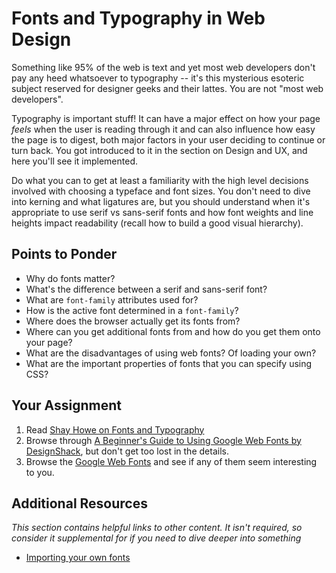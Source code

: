 # Fonts and Typography in Web Design

Something like 95% of the web is text and yet most web developers don't pay any heed whatsoever to typography -- it's this mysterious esoteric subject reserved for designer geeks and their lattes.  You are not "most web developers".

Typography is important stuff!  It can have a major effect on how your page *feels* when the user is reading through it and can also influence how easy the page is to digest, both major factors in your user deciding to continue or turn back.  You got introduced to it in the section on Design and UX, and here you'll see it implemented.

Do what you can to get at least a familiarity with the high level decisions involved with choosing a typeface and font sizes.  You don't need to dive into kerning and what ligatures are, but you should understand when it's appropriate to use serif vs sans-serif fonts and how font weights and line heights impact readability (recall how to build a good visual hierarchy).

## Points to Ponder

* Why do fonts matter?
* What's the difference between a serif and sans-serif font?
* What are `font-family` attributes used for?  
* How is the active font determined in a `font-family`?
* Where does the browser actually get its fonts from?
* Where can you get additional fonts from and how do you get them onto your page?
* What are the disadvantages of using web fonts? Of loading your own?
* What are the important properties of fonts that you can specify using CSS?

## Your Assignment

1. Read [Shay Howe on Fonts and Typography](http://learn.shayhowe.com/html-css/typography)
1. Browse through [A Beginner's Guide to Using Google Web Fonts by DesignShack](http://designshack.net/articles/css/a-beginners-guide-to-using-google-web-fonts/), but don't get too lost in the details.
3. Browse the [Google Web Fonts](http://www.google.com/fonts) and see if any of them seem interesting to you.

## Additional Resources

*This section contains helpful links to other content. It isn't required, so consider it supplemental for if you need to dive deeper into something*

* [Importing your own fonts](http://www.html5rocks.com/en/tutorials/webfonts/quick/)